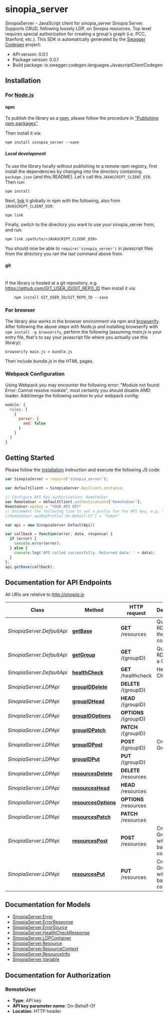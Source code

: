 # sinopia_server

SinopiaServer - JavaScript client for sinopia_server
Sinopia Server. Supports CRUD, following loosely LDP, on Sinopia resources. Top level requires special authorization for creating a group's graph (i.e. PCC, Stanford, etc.).
This SDK is automatically generated by the [Swagger Codegen](https://github.com/swagger-api/swagger-codegen) project:

- API version: 0.0.1
- Package version: 0.0.1
- Build package: io.swagger.codegen.languages.JavascriptClientCodegen

## Installation

### For [Node.js](https://nodejs.org/)

#### npm

To publish the library as a [npm](https://www.npmjs.com/),
please follow the procedure in ["Publishing npm packages"](https://docs.npmjs.com/getting-started/publishing-npm-packages).

Then install it via:

```shell
npm install sinopia_server --save
```

##### Local development

To use the library locally without publishing to a remote npm registry, first install the dependencies by changing 
into the directory containing `package.json` (and this README). Let's call this `JAVASCRIPT_CLIENT_DIR`. Then run:

```shell
npm install
```

Next, [link](https://docs.npmjs.com/cli/link) it globally in npm with the following, also from `JAVASCRIPT_CLIENT_DIR`:

```shell
npm link
```

Finally, switch to the directory you want to use your sinopia_server from, and run:

```shell
npm link /path/to/<JAVASCRIPT_CLIENT_DIR>
```

You should now be able to `require('sinopia_server')` in javascript files from the directory you ran the last 
command above from.

#### git
#
If the library is hosted at a git repository, e.g.
https://github.com/GIT_USER_ID/GIT_REPO_ID
then install it via:

```shell
    npm install GIT_USER_ID/GIT_REPO_ID --save
```

### For browser

The library also works in the browser environment via npm and [browserify](http://browserify.org/). After following
the above steps with Node.js and installing browserify with `npm install -g browserify`,
perform the following (assuming *main.js* is your entry file, that's to say your javascript file where you actually 
use this library):

```shell
browserify main.js > bundle.js
```

Then include *bundle.js* in the HTML pages.

### Webpack Configuration

Using Webpack you may encounter the following error: "Module not found: Error:
Cannot resolve module", most certainly you should disable AMD loader. Add/merge
the following section to your webpack config:

```javascript
module: {
  rules: [
    {
      parser: {
        amd: false
      }
    }
  ]
}
```

## Getting Started

Please follow the [installation](#installation) instruction and execute the following JS code:

```javascript
var SinopiaServer = require('sinopia_server');

var defaultClient = SinopiaServer.ApiClient.instance;

// Configure API key authorization: RemoteUser
var RemoteUser = defaultClient.authentications['RemoteUser'];
RemoteUser.apiKey = "YOUR API KEY"
// Uncomment the following line to set a prefix for the API key, e.g. "Token" (defaults to null)
//RemoteUser.apiKeyPrefix['On-Behalf-Of'] = "Token"

var api = new SinopiaServer.DefaultApi()

var callback = function(error, data, response) {
  if (error) {
    console.error(error);
  } else {
    console.log('API called successfully. Returned data: ' + data);
  }
};
api.getBase(callback);

```

## Documentation for API Endpoints

All URIs are relative to *http://sinopia.io*

Class | Method | HTTP request | Description
------------ | ------------- | ------------- | -------------
*SinopiaServer.DefaultApi* | [**getBase**](docs/DefaultApi.md#getBase) | **GET** /resources | Query for RDF about the base container.
*SinopiaServer.DefaultApi* | [**getGroup**](docs/DefaultApi.md#getGroup) | **GET** /{groupID} | Query for RDF about a Group.
*SinopiaServer.DefaultApi* | [**healthCheck**](docs/DefaultApi.md#healthCheck) | **GET** /healthcheck | Health Check
*SinopiaServer.LDPApi* | [**groupIDDelete**](docs/LDPApi.md#groupIDDelete) | **DELETE** /{groupID} | 
*SinopiaServer.LDPApi* | [**groupIDHead**](docs/LDPApi.md#groupIDHead) | **HEAD** /{groupID} | 
*SinopiaServer.LDPApi* | [**groupIDOptions**](docs/LDPApi.md#groupIDOptions) | **OPTIONS** /{groupID} | 
*SinopiaServer.LDPApi* | [**groupIDPatch**](docs/LDPApi.md#groupIDPatch) | **PATCH** /{groupID} | 
*SinopiaServer.LDPApi* | [**groupIDPost**](docs/LDPApi.md#groupIDPost) | **POST** /{groupID} | Create new Group.
*SinopiaServer.LDPApi* | [**groupIDPut**](docs/LDPApi.md#groupIDPut) | **PUT** /{groupID} | 
*SinopiaServer.LDPApi* | [**resourcesDelete**](docs/LDPApi.md#resourcesDelete) | **DELETE** /resources | 
*SinopiaServer.LDPApi* | [**resourcesHead**](docs/LDPApi.md#resourcesHead) | **HEAD** /resources | 
*SinopiaServer.LDPApi* | [**resourcesOptions**](docs/LDPApi.md#resourcesOptions) | **OPTIONS** /resources | 
*SinopiaServer.LDPApi* | [**resourcesPatch**](docs/LDPApi.md#resourcesPatch) | **PATCH** /resources | 
*SinopiaServer.LDPApi* | [**resourcesPost**](docs/LDPApi.md#resourcesPost) | **POST** /resources | Create new Group within the base container.
*SinopiaServer.LDPApi* | [**resourcesPut**](docs/LDPApi.md#resourcesPut) | **PUT** /resources | Create new Group within the baseline container.


## Documentation for Models

 - [SinopiaServer.Error](docs/Error.md)
 - [SinopiaServer.ErrorResponse](docs/ErrorResponse.md)
 - [SinopiaServer.ErrorSource](docs/ErrorSource.md)
 - [SinopiaServer.HealthCheckResponse](docs/HealthCheckResponse.md)
 - [SinopiaServer.LDPContainer](docs/LDPContainer.md)
 - [SinopiaServer.Resource](docs/Resource.md)
 - [SinopiaServer.ResourceContext](docs/ResourceContext.md)
 - [SinopiaServer.ResourceInfo](docs/ResourceInfo.md)
 - [SinopiaServer.Variable](docs/Variable.md)


## Documentation for Authorization


### RemoteUser

- **Type**: API key
- **API key parameter name**: On-Behalf-Of
- **Location**: HTTP header

